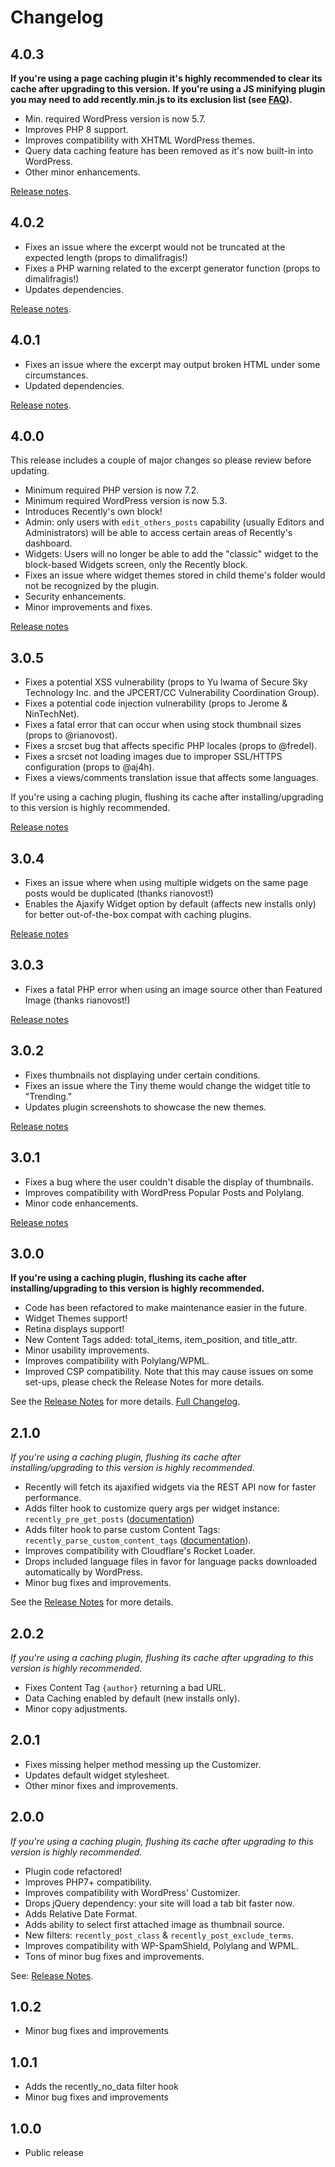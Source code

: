 Changelog
=========
## 4.0.3 ##

**If you're using a page caching plugin it's highly recommended to clear its cache after upgrading to this version.**
**If you're using a JS minifying plugin you may need to add recently.min.js to its exclusion list (see [FAQ](https://github.com/cabrerahector/recently/wiki/3.-FAQ#is-recently-compatible-with-plugins-that-minify--bundle-javascript-code)).**

- Min. required WordPress version is now 5.7.
- Improves PHP 8 support.
- Improves compatibility with XHTML WordPress themes.
- Query data caching feature has been removed as it's now built-in into WordPress.
- Other minor enhancements.

[Release notes](https://cabrerahector.com/wordpress/recently-4-0-new-recently-block-php-5-support-dropped-minimum-supported-wordpress-version-changed/#4.0.3).

## 4.0.2 ##

- Fixes an issue where the excerpt would not be truncated at the expected length (props to dimalifragis!)
- Fixes a PHP warning related to the excerpt generator function (props to dimalifragis!)
- Updates dependencies.

[Release notes](https://cabrerahector.com/wordpress/recently-4-0-new-recently-block-php-5-support-dropped-minimum-supported-wordpress-version-changed/#4.0.2).

## 4.0.1 ##

- Fixes an issue where the excerpt may output broken HTML under some circumstances.
- Updated dependencies.

[Release notes](https://cabrerahector.com/wordpress/recently-4-0-new-recently-block-php-5-support-dropped-minimum-supported-wordpress-version-changed/#4.0.1).

## 4.0.0 ##

This release includes a couple of major changes so please review before updating.

- Minimum required PHP version is now 7.2.
- Minimum required WordPress version is now 5.3.
- Introduces Recently's own block!
- Admin: only users with `edit_others_posts` capability (usually Editors and Administrators) will be able to access certain areas of Recently's dashboard.
- Widgets: Users will no longer be able to add the "classic" widget to the block-based Widgets screen, only the Recently block.
- Fixes an issue where widget themes stored in child theme's folder would not be recognized by the plugin.
- Security enhancements.
- Minor improvements and fixes.

[Release notes](https://cabrerahector.com/wordpress/recently-4-0-new-recently-block-php-5-support-dropped-minimum-supported-wordpress-version-changed/)

## 3.0.5 ##

- Fixes a potential XSS vulnerability (props to Yu Iwama of Secure Sky Technology Inc. and the JPCERT/CC Vulnerability Coordination Group).
- Fixes a potential code injection vulnerability (props to Jerome & NinTechNet).
- Fixes a fatal error that can occur when using stock thumbnail sizes (props to @rianovost).
- Fixes a srcset bug that affects specific PHP locales (props to @fredel).
- Fixes a srcset not loading images due to improper SSL/HTTPS configuration (props to @aj4h).
- Fixes a views/comments translation issue that affects some languages.

If you're using a caching plugin, flushing its cache after installing/upgrading to this version is highly recommended.

[Release notes](https://cabrerahector.com/wordpress/recently-3-0-has-been-released/#minor-updates-and-hotfixes)

## 3.0.4 ##

* Fixes an issue where when using multiple widgets on the same page posts would be duplicated (thanks rianovost!)
* Enables the Ajaxify Widget option by default (affects new installs only) for better out-of-the-box compat with caching plugins.

[Release notes](https://cabrerahector.com/wordpress/recently-3-0-has-been-released/#minor-updates-and-hotfixes)

## 3.0.3 ##

* Fixes a fatal PHP error when using an image source other than Featured Image (thanks rianovost!)

[Release notes](https://cabrerahector.com/wordpress/recently-3-0-has-been-released/#minor-updates-and-hotfixes)

## 3.0.2 ##

* Fixes thumbnails not displaying under certain conditions.
* Fixes an issue where the Tiny theme would change the widget title to "Trending."
* Updates plugin screenshots to showcase the new themes.

[Release notes](https://cabrerahector.com/wordpress/recently-3-0-has-been-released/#minor-updates-and-hotfixes)

## 3.0.1 ##

* Fixes a bug where the user couldn't disable the display of thumbnails.
* Improves compatibility with WordPress Popular Posts and Polylang.
* Minor code enhancements.

[Release notes](https://cabrerahector.com/wordpress/recently-3-0-has-been-released/#minor-updates-and-hotfixes)

## 3.0.0 ##
**If you're using a caching plugin, flushing its cache after installing/upgrading to this version is highly recommended.**

* Code has been refactored to make maintenance easier in the future.
* Widget Themes support!
* Retina displays support!
* New Content Tags added: total_items, item_position, and title_attr.
* Minor usability improvements.
* Improves compatibility with Polylang/WPML.
* Improved CSP compatibility. Note that this may cause issues on some set-ups, please check the Release Notes for more details.

See the [Release Notes](https://cabrerahector.com/wordpress/recently-3-0-has-been-released/) for more details.
[Full Changelog](https://github.com/cabrerahector/recently/blob/master/changelog.md).

## 2.1.0 ##
*If you're using a caching plugin, flushing its cache after installing/upgrading to this version is highly recommended.*

* Recently will fetch its ajaxified widgets via the REST API now for faster performance.
* Adds filter hook to customize query args per widget instance: `recently_pre_get_posts` ([documentation](https://github.com/cabrerahector/recently/wiki/1.-Filter-Hooks#recently_pre_get_posts))
* Adds filter hook to parse custom Content Tags: `recently_parse_custom_content_tags` ([documentation](https://github.com/cabrerahector/recently/wiki/1.-Filter-Hooks#recently_parse_custom_content_tags)).
* Improves compatibility with Cloudflare's Rocket Loader.
* Drops included language files in favor for language packs downloaded automatically by WordPress.
* Minor bug fixes and improvements.

See the [Release Notes](https://cabrerahector.com/wordpress/recently-2-1-rest-api-support-new-filter-hooks/) for more details.

## 2.0.2 ##
*If you're using a caching plugin, flushing its cache after upgrading to this version is highly recommended.*

* Fixes Content Tag `{author}` returning a bad URL.
* Data Caching enabled by default (new installs only).
* Minor copy adjustments.

## 2.0.1 ##
* Fixes missing helper method messing up the Customizer.
* Updates default widget stylesheet.
* Other minor fixes and improvements.

## 2.0.0 ##
*If you're using a caching plugin, flushing its cache after upgrading to this version is highly recommended.*

* Plugin code refactored!
* Improves PHP7+ compatibility.
* Improves compatibility with WordPress' Customizer.
* Drops jQuery dependency: your site will load a tab bit faster now.
* Adds Relative Date Format.
* Adds ability to select first attached image as thumbnail source.
* New filters: `recently_post_class` & `recently_post_exclude_terms`.
* Improves compatibility with WP-SpamShield, Polylang and WPML.
* Tons of minor bug fixes and improvements.

See: [Release Notes](https://cabrerahector.com/wordpress/recently-2-0-is-out/).

## 1.0.2 ##
* Minor bug fixes and improvements

## 1.0.1 ##
* Adds the recently_no_data filter hook
* Minor bug fixes and improvements

## 1.0.0 ##
* Public release